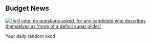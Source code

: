 ## Budget News
[![I will vote, no questions asked, for any candidate who describes themselves as 'more of a deficit sugar glider.'](https://imgs.xkcd.com/comics/budget_news.png)](https://xkcd.com/1062/ "I will vote, no questions asked, for any candidate who describes themselves as 'more of a deficit sugar glider.'")

Your daily random xkcd
